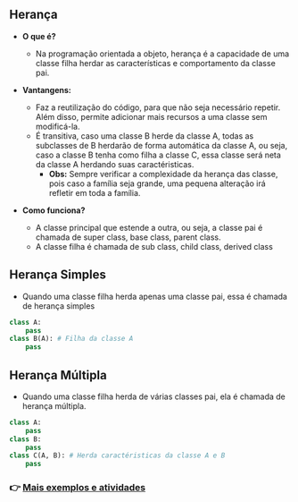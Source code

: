 ## Herança
- **O que é?**
    - Na programação orientada a objeto, herança é a capacidade de uma classe filha herdar as características e comportamento da classe pai.
- **Vantangens:**
    - Faz a reutilização do código, para que não seja necessário repetir. Além disso, permite adicionar mais recursos a uma classe sem modificá-la.
    - É transitiva, caso uma classe B herde da classe A, todas as subclasses de B herdarão de forma automática da classe A, ou seja, caso a classe B tenha como filha a classe C, essa classe será neta da classe A herdando suas caractéristicas.
        - **Obs:** Sempre verificar a complexidade da herança das classe, pois caso a família seja grande, uma pequena alteração irá refletir em toda a família.

- **Como funciona?**
    - A classe principal que estende a outra, ou seja, a classe pai é chamada de super class, base class, parent class.
    - A classe filha é chamada de sub class, child class, derived class
    
## **Herança Simples**
- Quando uma classe filha herda apenas uma classe pai, essa é chamada de herança simples 
```python
class A:
    pass
class B(A): # Filha da classe A
    pass
```
## **Herança Múltipla**
- Quando uma classe filha herda de várias classes pai, ela é chamada de herança múltipla.
```python
class A:
    pass
class B: 
    pass
class C(A, B): # Herda caractéristicas da classe A e B
    pass
```


### 👉 [Mais exemplos e atividades](https://github.com/ThomasNicholas21/EstudoPython/tree/master/estudos/03_POO/heranca)
